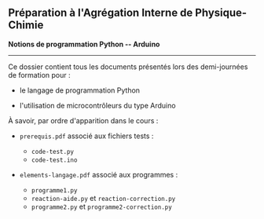 **Préparation à l'Agrégation Interne de Physique-Chimie**
---------------------------

**Notions de programmation Python -- Arduino**

--------------------------------------

Ce dossier contient tous les documents présentés lors des demi-journées de formation pour  : 

- le langage de programmation Python

- l'utilisation de microcontrôleurs du type Arduino

À savoir, par ordre d'apparition dans le cours : 

- `prerequis.pdf` associé aux fichiers tests : 
	+ `code-test.py`
	+ `code-test.ino`

- `elements-langage.pdf` associé aux programmes : 
	+ `programme1.py`
	+ `reaction-aide.py` et `reaction-correction.py`
	+ `programme2.py` et `programme2-correction.py`
